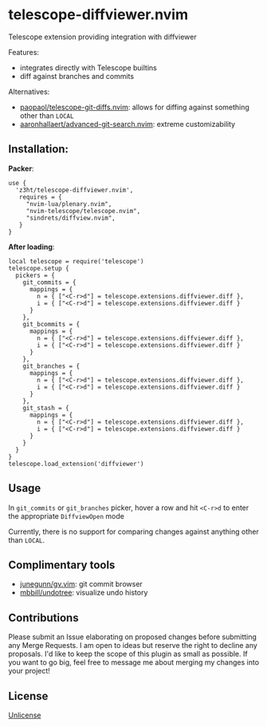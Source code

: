 # telescope-diffviewer.nvim

Telescope extension providing integration with diffviewer

Features:  
- integrates directly with Telescope builtins
- diff against branches and commits

Alternatives:
- [paopaol/telescope-git-diffs.nvim](https://github.com/paopaol/telescope-git-diffs.nvim): allows for diffing against something other than `LOCAL`
- [aaronhallaert/advanced-git-search.nvim](https://github.com/aaronhallaert/advanced-git-search.nvim): extreme customizability

## Installation:

**Packer**:  
```
use {
  'z3ht/telescope-diffviewer.nvim',
   requires = {
     "nvim-lua/plenary.nvim",
     "nvim-telescope/telescope.nvim",
     "sindrets/diffview.nvim",
   }
}
```

**After loading**:  
```
local telescope = require('telescope')
telescope.setup {
  pickers = {
    git_commits = {
      mappings = {
        n = { ["<C-r>d"] = telescope.extensions.diffviewer.diff },
        i = { ["<C-r>d"] = telescope.extensions.diffviewer.diff }
      }
    },
    git_bcommits = {
      mappings = {
        n = { ["<C-r>d"] = telescope.extensions.diffviewer.diff },
        i = { ["<C-r>d"] = telescope.extensions.diffviewer.diff }
      }
    },
    git_branches = {
      mappings = {
        n = { ["<C-r>d"] = telescope.extensions.diffviewer.diff },
        i = { ["<C-r>d"] = telescope.extensions.diffviewer.diff }
      }
    },
    git_stash = {
      mappings = {
        n = { ["<C-r>d"] = telescope.extensions.diffviewer.diff },
        i = { ["<C-r>d"] = telescope.extensions.diffviewer.diff }
      }
    }
  }
}
telescope.load_extension('diffviewer')
```

## Usage

In `git_commits` or `git_branches` picker, hover a row and hit `<C-r>d` to enter the appropriate `DiffviewOpen` mode

Currently, there is no support for comparing changes against anything other than `LOCAL`.

## Complimentary tools  
- [junegunn/gv.vim](https://github.com/junegunn/gv.vim): git commit browser 
- [mbbill/undotree](https://github.com/mbbill/undotree): visualize undo history

## Contributions

Please submit an Issue elaborating on proposed changes before submitting any Merge Requests. I am open to ideas but reserve the right to decline any proposals. I'd like to keep the scope of this plugin as small as possible. If you want to go big, feel free to message me about merging my changes into your project!

## License

[Unlicense](https://unlicense.org/)
